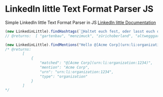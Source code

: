 # LinkedIn little Text Format Parser JS
Simple LinkedIn little Text Format Parser in JS
[LinkedIn little Documentation](https://learn.microsoft.com/en-us/linkedin/marketing/integrations/community-management/shares/little-text-format?view=li-lms-2023-02)

```js
(new LinkedinLittle).findHashtags(`💪Haltet euch fest, oder lasst euch durch uns unterstützen.\n\n{hashtag|\\#|gartenbau} {hashtag|\\#|menzimuck} {hashtag|\\#|zürichoberland} {hashtag|\\#|altwegggartenbau}`);
// @returns:  [ "gartenbau", "menzimuck", "zürichoberland", "altwegggartenbau" ]
```

```js
(new LinkedinLittle).findMentions("Hello @[Acme Corp](urn:li:organization:1234)")
/* @returns:
        [
            {
                "matched": "@[Acme Corp](urn:li:organization:1234)",
                "mention": "Acme Corp",
                "urn": "urn:li:organization:1234",
                "type": "organization"
            }
        ]
*/
```
